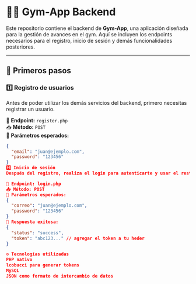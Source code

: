 # 🏋️‍♂️ Gym-App Backend

Este repositorio contiene el backend de **Gym-App**, una aplicación diseñada para la gestión de avances en el gym.
Aquí se incluyen los endpoints necesarios para el registro, inicio de sesión y demás funcionalidades posteriores.

---

## 🚀 Primeros pasos

### 1️⃣ Registro de usuarios

Antes de poder utilizar los demás servicios del backend, primero necesitas registrar un usuario.

📌 **Endpoint:** `register.php`  
📥 **Método:** `POST`  
📄 **Parámetros esperados:**

```json
{
  "email": "juan@ejemplo.com",
  "password": "123456"
}
2️⃣ Inicio de sesión
Después del registro, realiza el login para autenticarte y usar el resto de los servicios.

📌 Endpoint: login.php
📥 Método: POST
📄 Parámetros esperados:
{
  "correo": "juan@ejemplo.com",
  "password": "123456"
}
🔁 Respuesta exitosa:
{
  "status": "success",
  "token": "abc123..." // agregar el token a tu heder
}

⚙️ Tecnologías utilizadas
PHP nativo
lcobucci para generar tokens
MySQL
JSON como formato de intercambio de datos
